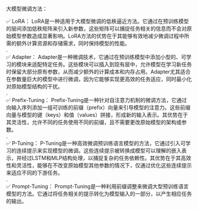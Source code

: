 大模型微调方法：  

✅ LoRA： LoRA是一种适用于大模型微调的低秩逼近方法。它通过在预训练模型的层间添加低秩矩阵来引入新参数，这些矩阵可以捕捉任务相关的信息而不会对原始模型参数造成显著影响。LoRA方法的优势在于其能够有效地减少微调过程中所需的额外计算资源和存储需求，同时保持模型的性能。  
.  
✅ Adapter： Adapter是一种微调技术，它通过在预训练模型中添加小型的、可学习的模块来适配特定任务。这些模块可以插入到现有层中，允许模型在学习新任务时保留大部分原有参数，从而减少额外的计算成本和内存占用。Adapter尤其适合在参数量巨大的模型中进行微调，因为它能够实现更高效的任务适应，同时最小化对原始模型结构的干扰。  
.  
✅ Prefix-Tuning： Prefix-Tuning是一种针对自注意力机制的微调方法，它通过向输入序列添加一组可训练的前缀（prefix）向量来引导模型的注意力。这些前缀向量与模型的键（keys）和值（values）拼接，形成新的输入表示。其优势在于其灵活性，允许不同的任务使用不同的前缀，且不需要更改原始模型的架构或参数。  
.  
✅ P-Tuning： P-Tuning是一种高效微调预训练语言模型的方法，它通过引入可学习的连续提示来实现模型的微调。这些连续提示被转换成模型可以理解的嵌入表示，并经过LSTM和MLP结构处理，以捕捉复杂的任务依赖性。其优势在于其高效性和灵活性，能够在不改变原始模型其他参数的情况下，仅通过优化这些连续提示来适应不同的下游任务。  
.  
✅ Prompt-Tuning： Prompt-Tuning是一种利用前缀调整来微调大型预训练语言模型的方法。它通过将任务相关的提示转化为模型输入的一部分，以产生相应任务的输出。  
